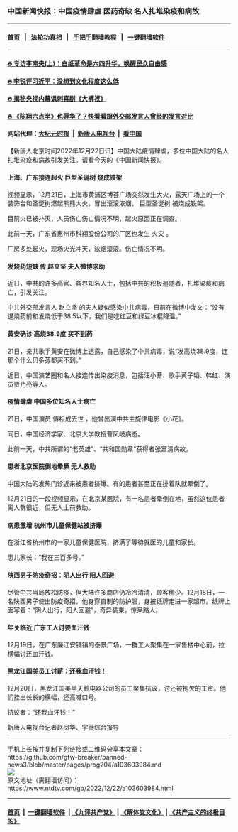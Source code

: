 ### 中国新闻快报：中国疫情肆虐 医药奇缺 名人扎堆染疫和病故
------------------------

#### [首页](https://github.com/gfw-breaker/banned-news3/blob/master/README.md) &nbsp;&nbsp;|&nbsp;&nbsp; [法轮功真相](https://github.com/begood0513/basic/blob/master/README.md)  &nbsp;&nbsp;|&nbsp;&nbsp; [手把手翻墙教程](https://github.com/gfw-breaker/guides/wiki)  &nbsp;&nbsp;|&nbsp;&nbsp; [一键翻墙软件](https://github.com/gfw-breaker/nogfw/blob/master/README.md)  



<hr/>



#### [ 🔥  专访李南央(上)：白纸革命是六四升华，唤醒民众自由感](http://45.63.98.24:10000/videos/res1/news/../../res3/rebel/index.html?202212221700)

#### [ 🔥  李锐评习近平：没想到文化程度这么低](http://45.63.98.24:10000/videos/res1/news/../../res/Communist/index.html?202212221700)

#### [ 🔥  揭秘央视内幕讽刺喜剧《大裤衩》](http://45.63.98.24:10000/videos/res1/news/../../res/big-shorts/index.html?202212221700)

#### [ 🔥  《陈翔六点半》也辱华了？快看看跟外交部发言人曾经的发言对比](http://45.63.98.24:10000/videos/res1/news/cx.html?202212221700)

#### 网站代理：[大纪元时报](http://45.63.98.24:85/gb/?202212221700) &nbsp;|&nbsp; [新唐人电视台](http://45.63.98.24:8808/gb/?202212221700) &nbsp;|&nbsp; [看中国](http://45.63.98.24:8300/?202212221700)



<div><div class="post_content" itemprop="articleBody">
 <p>
  【新唐人北京时间2022年12月22日讯】中国大陆疫情肆虐，多位中国大陆的名人扎堆染疫和病故引发关注。请看今天的《中国新闻快报》。
 </p>
 <h4>
  上海、广东接连起火
  <ok href="https://www.ntdtv.com/gb/巨型圣诞树.htm">
   巨型圣诞树
  </ok>
  烧成铁架
 </h4>
 <p>
  视频显示，12月21日，上海市黄浦区博荟广场突然发生大火，露天广场上的一个装饰台和圣诞树燃起熊熊大火，冒出滚滚浓烟，
  <ok href="https://www.ntdtv.com/gb/巨型圣诞树.htm">
   巨型圣诞树
  </ok>
  被烧成铁架。
 </p>
 <p>
  目前火已被扑灭，人员伤亡伤亡情况不明，起火原因正在调查。
 </p>
 <p>
  此前一天，广东省惠州市科翔股份公司的厂区也发生
  <ok href="https://www.ntdtv.com/gb/火灾.htm">
   火灾
  </ok>
  。
 </p>
 <p>
  厂房多处起火，现场火光冲天，浓烟滚滚。伤亡情况不明。
 </p>
 <h4>
  发烧药短缺 传
  <ok href="https://www.ntdtv.com/gb/赵立坚.htm">
   赵立坚
  </ok>
  夫人微博求助
 </h4>
 <p>
  近日，中共的许多高官、各界知名人士，包括中共的积极追随者，扎堆染疫和病亡，引发关注。
 </p>
 <p>
  中共外交部发言人
  <ok href="https://www.ntdtv.com/gb/赵立坚.htm">
   赵立坚
  </ok>
  的夫人疑似感染中共病毒，日前在微博中发文：“没有退烧药前和发烧低于38.5以下，我们是吃红豆和绿豆冰棍降温。”
 </p>
 <h4>
  <ok href="https://www.ntdtv.com/gb/黄安确诊.htm">
   黄安确诊
  </ok>
  高烧38.9度 买不到药
 </h4>
 <p>
  21日，亲共歌手黄安在微博上透露，自己感染了中共病毒，说“发高烧38.9度，连那个什么贝多芬都买不到。”
 </p>
 <p>
  近日，中国演艺圈和名人接连传出染疫消息，包括汪小菲、歌手黄子韬、韩红、演员贾乃亮等人。
 </p>
 <h4>
  疫情肆虐 中国多位知名人士病亡
 </h4>
 <p>
  21日，中国演员
  <ok href="https://www.ntdtv.com/gb/傅祖成去世.htm">
   傅祖成去世
  </ok>
  ，他曾出演中共主旋律电影《小花》。
 </p>
 <p>
  同日，中国经济学家、北京大学教授曹凤岐病逝。
 </p>
 <p>
  此前一天，中共所谓的“老英雄”、“共和国勋章”获得者张富清病故。
 </p>
 <h4>
  患者北京医院倒地晕厥 无人救助
 </h4>
 <p>
  中国大陆的发热门诊近来被患者挤爆。有的患者甚至正在排着队就晕倒了。
 </p>
 <p>
  12月21日的一段视频显示，在北京某医院，有一名患者晕倒在地，虽然这位患者离人群很近，但无人上前救助。
 </p>
 <h4>
  病患激增 杭州市儿童保健站被挤爆
 </h4>
 <p>
  在浙江省杭州市的一家儿童保健医院，挤满了等待就医的儿童和家长。
 </p>
 <p>
  患儿家长：“我在三百多号。”
 </p>
 <h4>
  陕西男子防疫奇招：阴人出行 阳人回避
 </h4>
 <p>
  尽管中共当局放松防疫，但大陆许多商店仍冷冷清清，顾客稀少。12月18日，一名陕西男子使出防疫奇招，他身穿自制的防护服，身披纸牌走进一家超市。纸牌上面写着：“阴人出行，阳人回避”，奇异装束，惊呆路人。
 </p>
 <h4>
  年关临近 广东工人讨要血汗钱
 </h4>
 <p>
  12月19日，在广东廉江安铺镇的泰景广场，一群工人聚集在一家售楼中心前，拉横幅讨还血汗钱。
 </p>
 <h4>
  黑龙江国美员工讨薪：还我血汗钱！
 </h4>
 <p>
  12月20日，黑龙江国美黑天鹅电器公司的员工聚集抗议，讨还被拖欠的工资。他们挂出长长的横幅，还高喊口号。
 </p>
 <p>
  抗议者：“还我血汗钱！”
 </p>
 <p>
  新唐人电视台记者赵凤华、宇薇综合报导
 </p>
 <div class="single_ad">
 </div>
</div>
</div>
<hr/>
手机上长按并复制下列链接或二维码分享本文章：<br/>
https://github.com/gfw-breaker/banned-news3/blob/master/pages/prog204/a103603984.md <br/>
<a href='https://github.com/gfw-breaker/banned-news3/blob/master/pages/prog204/a103603984.md'><img src='https://github.com/gfw-breaker/banned-news3/blob/master/pages/prog204/a103603984.md.png'/></a> <br/>
原文地址（需翻墙访问）：https://www.ntdtv.com/gb/2022/12/22/a103603984.html


------------------------
#### [首页](https://github.com/gfw-breaker/banned-news3/blob/master/README.md) &nbsp;|&nbsp; [一键翻墙软件](https://github.com/gfw-breaker/nogfw/blob/master/README.md) &nbsp;| [《九评共产党》](https://github.com/gfw-breaker/9ping.md/blob/master/README.md#九评之一评共产党是什么) | [《解体党文化》](https://github.com/gfw-breaker/jtdwh.md/blob/master/README.md) | [《共产主义的终极目的》](https://github.com/gfw-breaker/gczydzjmd.md/blob/master/README.md)


<img src='http://gfw-breaker.win/banned-news3/pages/prog204/a103603984.md' width='0px' height='0px'/>